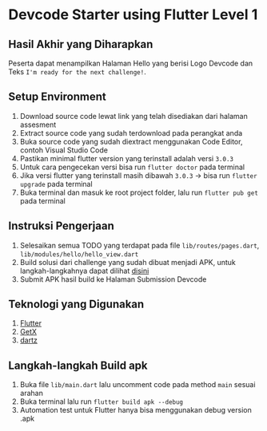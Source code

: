 # Devcode Starter using Flutter Level 1

## Hasil Akhir yang Diharapkan

Peserta dapat menampilkan Halaman Hello yang berisi Logo Devcode dan Teks `I'm ready for the next challenge!`.

## Setup Environment

1. Download source code lewat link yang telah disediakan dari halaman assesment
2. Extract source code yang sudah terdownload pada perangkat anda
3. Buka source code yang sudah diextract menggunakan Code Editor, contoh Visual Studio Code
4. Pastikan minimal flutter version yang terinstall adalah versi `3.0.3`
5. Untuk cara pengecekan versi bisa run `flutter doctor` pada terminal
6. Jika versi flutter yang terinstall masih dibawah `3.0.3` -> bisa run `flutter upgrade` pada terminal
7. Buka terminal dan masuk ke root project folder, lalu run `flutter pub get` pada terminal

## Instruksi Pengerjaan

1. Selesaikan semua TODO yang terdapat pada file `lib/routes/pages.dart`, `lib/modules/hello/hello_view.dart`
2. Build solusi dari challenge yang sudah dibuat menjadi APK, untuk langkah-langkahnya dapat dilihat [disini](#langkah-langkah-build-apk)
3. Submit APK hasil build ke Halaman Submission Devcode

## Teknologi yang Digunakan

1. [Flutter](https://flutter.dev/)
2. [GetX](https://pub.dev/packages/get)
3. [dartz](https://pub.dev/packages/dartz)

## Langkah-langkah Build apk

1. Buka file `lib/main.dart` lalu uncomment code pada method `main` sesuai arahan
2. Buka terminal lalu run `flutter build apk --debug`
3. Automation test untuk Flutter hanya bisa menggunakan debug version .apk

